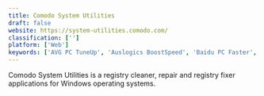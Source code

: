```yaml
---
title: Comodo System Utilities
draft: false 
website: https://system-utilities.comodo.com/
classification: ['']
platform: ['Web']
keywords: ['AVG PC TuneUp', 'Auslogics BoostSpeed', 'Baidu PC Faster', 'BleachBit', 'CCleaner', 'Clean Master', 'CleanMyMac X', 'Cocktail', 'Disk Drill', 'DriveTidy', 'Glary Utilities', 'Onyx by Titanium', 'PrivaZer', 'SlimCleaner', 'System Mechanic', 'System Ninja', 'Toolwiz Care', 'Wise Care 365', 'Wise Disk Cleaner', 'Wise Registry Cleaner', 'jv16 PowerTools']
---
```

Comodo System Utilities is a registry cleaner, repair and registry fixer applications for Windows operating systems.